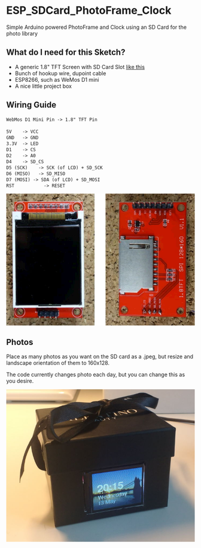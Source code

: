 # ESP_SDCard_PhotoFrame_Clock
Simple Arduino powered PhotoFrame and Clock using an SD Card for the photo library

## What do I need for this Sketch?

* A generic 1.8" TFT Screen with SD Card Slot [like this](https://www.aliexpress.com/item/32265119437.html?spm=a2g0s.9042311.0.0.27424c4drkWFd3) 
* Bunch of hookup wire, dupoint cable
* ESP8266, such as WeMos D1 mini
* A nice little project box

## Wiring Guide

```
WebMos D1 Mini Pin -> 1.8" TFT Pin

5V    -> VCC 
GND   -> GND 
3.3V  -> LED 
D1    -> CS 
D2    -> A0
D4    -> SD_CS
D5 (SCK) 	-> SCK (of LCD) + SD_SCK
D6 (MISO)	-> SD_MISO
D7 (MOSI) -> SDA (of LCD) + SD_MOSI
RST			  -> RESET

```

![Working Photo frame](1_8_inch_tft.jpg)


## Photos
Place as many photos as you want on the SD card as a .jpeg, but resize and landscape orientation of them to 160x128.

The code currently changes photo each day, but you can change this as you desire.

![Working Photo frame](PhotoClock_1.jpg)
